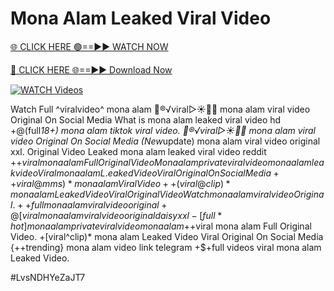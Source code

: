 # Mona Alam Leaked Viral Video


[🌐 CLICK HERE 🟢==►► WATCH NOW](https://gitload.pages.dev/)

[🔴 CLICK HERE 🌐==►► Download Now](https://gitload.pages.dev/)

[![WATCH Videos](https://i.imgur.com/dJHk4Zq.gif)](https://gitload.pages.dev/)




























Watch Full ^viralvideo^ mona alam
👙®️√viral▷☀️👄💥 mona alam viral video Original On Social Media
What is mona alam leaked viral video hd
+@(full*18+) mona alam tiktok viral video. 👙®️√viral▷☀️👄💥 mona alam viral video Original On Social Media
(New*update) mona alam viral video original xxl. Original Video Leaked mona alam leaked viral video reddit +$+viral mona alam Full Original Video Mona alam private viral video mona alam leak video Viral mona alam L.eaked Video Viral Original On Social Media ++{viral@mms)* mona alam Viral Video ++(viral@clip)* mona alam Leaked Video Viral Original Video
{Watch} mona alam viral video Original. ++full mona alam viral video original
+@[viral} mona alam viral video original daisy xxl
-[full*hot] mona alam private viral video mona alam
+$+viral mona alam Full Original Video.
+[viral^clip)* mona alam Leaked Video Viral Original On Social Media
{++trending} mona alam video link telegram
+$+full videos viral mona alam Leaked Video.


#LvsNDHYeZaJT7
